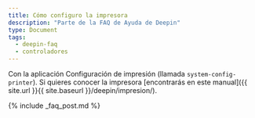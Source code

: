 ```yaml
---
title: Cómo configuro la impresora
description: "Parte de la FAQ de Ayuda de Deepin"
type: Document
tags:
  - deepin-faq
  - controladores
---
```


Con la aplicación Configuración de impresión (llamada `system-config-printer`). Si quieres conocer la impresora [encontrarás en este manual]({{ site.url }}{{ site.baseurl }}/deepin/impresion/).

{% include _faq_post.md %}
